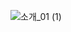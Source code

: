 ![소개_01 (1)](https://user-images.githubusercontent.com/83231344/197461663-2edc0e22-a5b2-4884-84fb-b8f3026d811a.png)
